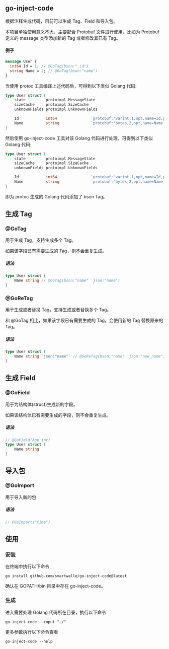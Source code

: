 ## go-inject-code

根据注释生成代码，目前可以生成 Tag、Field 和导入包。

本项目单独使用意义不大，主要配合 Protobuf 文件进行使用，比如为 Protobuf 定义的 message 类型添加新的 Tag 或者修改其已有 Tag。

#### 例子

```protobuf
message User {
  int64 Id = 1; // @GoTag(bson:"_id")
  string Name = 2; // @GoTag(bson:"name")
}
```

当使用 protoc 工具编译上述代码后，可得到以下类似 Golang 代码:

```go
type User struct {
    state         protoimpl.MessageState
    sizeCache     protoimpl.SizeCache
    unknownFields protoimpl.UnknownFields

    Id            int64               `protobuf:"varint,1,opt,name=Id,proto3" json:"Id,omitempty"` // @GoTag(bson:"_id")
    Name          string              `protobuf:"bytes,2,opt,name=Name,proto3" json:"Name,omitempty"` // @GoTag(bson:"name")
}
```

然后使用 go-inject-code 工具对该 Golang 代码进行处理，可得到以下类似 Golang 代码:

```go
type User struct {
    state         protoimpl.MessageState
    sizeCache     protoimpl.SizeCache
    unknownFields protoimpl.UnknownFields

    Id            int64               `protobuf:"varint,1,opt,name=Id,proto3" json:"Id,omitempty" bson:"_id"` // @GoTag(bson:"_id")
    Name          string              `protobuf:"bytes,2,opt,name=Name,proto3" json:"Name,omitempty" bson:"name"` // @GoTag(bson:"name")
}
```

即为 protoc 生成的 Golang 代码添加了 bson Tag。

## 生成 Tag

### @GoTag

用于生成 Tag，支持生成多个 Tag。

如果该字段已有需要生成的 Tag，则不会重复生成。

##### 语法

```go
type User struct {
    Name string // @GoTag(bson:"name"  json:"name")
}
```

### @GoReTag

用于生成或者替换 Tag，支持生成或者替换多个 Tag。

和 @GoTag 相比，如果该字段已有需要生成的 Tag，会使用新的 Tag 替换原来的 Tag。

##### 语法

```go
type User struct {
    Name string `json:"name"` // @GoReTag(bson:"name"  json:"new_name")
}
```

## 生成 Field

### @GoField

用于为结构体(struct)生成新的字段。

如果该结构体已有需要生成的字段，则不会重复生成。

##### 语法
```go
// @GoField(Age int)
type User struct {
    Name string 
}
```

## 导入包

### @GoImport

用于导入新的包

##### 语法
```go
// @GoImport("time")
```

## 使用

### 安装

在终端中执行以下命令
```shell
go install github.com/smartwalle/go-inject-code@latest
```

确认在 GOPATH/bin 目录中存在 go-inject-code。

### 生成

进入需要处理 Golang 代码所在目录，执行以下命令
```shell
go-inject-code --input "./"
```

更多参数执行以下命令查看
```shell
go-inject-code --help 
```